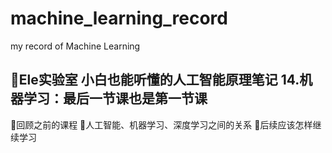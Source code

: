# machine_learning_record
my record of  Machine Learning


📖Ele实验室 小白也能听懂的人工智能原理笔记
14.机器学习：最后一节课也是第一节课
---
📌​回顾之前的课程​
📌​人工智能、机器学习、深度学习之间的关系
📌​后续应该怎样继续学习